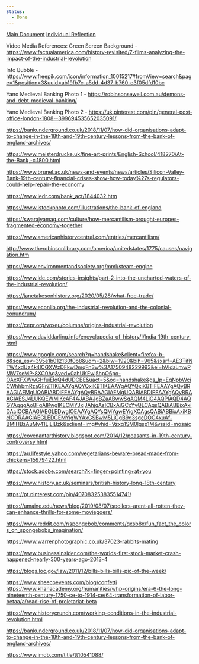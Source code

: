 ```yaml
---
Status:
  - Done
---
```

[Main Document](https://docs.google.com/document/d/1jan7EI6XbmTsW77MEYuliOK1qFgbf8Rz61pB6Vj5_r0/edit?tab=t.z6ed78g87424) 
[Individual Reflection](https://docs.google.com/document/d/1_Gd_lLCiO1tTYG-J_mZE3hVIKdGlC3QXVvMdLoWckJM/edit?tab=t.0)

Video Media References:
Green Screen Background - https://www.factualamerica.com/history-revisited/7-films-analyzing-the-impact-of-the-industrial-revolution

Info Bubble - https://www.freepik.com/icon/information_10015217#fromView=search&page=1&position=3&uuid=ab19fb7c-a5dd-4d37-b760-e3f05dfd10bc

Yano Medieval Banking Photo 1 - https://robinsonsewell.com.au/demons-and-debt-medieval-banking/

Yano Medieval Banking Photo 2 - https://uk.pinterest.com/pin/general-post-office-london-1808--399694535652035091/

https://bankunderground.co.uk/2018/11/07/how-did-organisations-adapt-to-change-in-the-18th-and-19th-century-lessons-from-the-bank-of-england-archives/

https://www.meisterdrucke.uk/fine-art-prints/English-School/418270/At-the-Bank,-c.1800.html

https://www.brunel.ac.uk/news-and-events/news/articles/Silicon-Valley-Bank-19th-century-financial-crises-show-how-today%27s-regulators-could-help-repair-the-economy

https://www.ledr.com/bank_act/1844032.htm

https://www.istockphoto.com/illustrations/the-bank-of-england

https://swarajyamag.com/culture/how-mercantilism-brought-europes-fragmented-economy-together

https://www.americanhistorycentral.com/entries/mercantilism/

http://www.therobinsonlibrary.com/america/unitedstates/1775/causes/navigation.htm

https://www.environmentandsociety.org/mml/steam-engine

https://www.ldc.com/stories-insights/part-2-into-the-uncharted-waters-of-the-industrial-revolution/

https://janetakesonhistory.org/2020/05/28/what-free-trade/

https://www.econlib.org/the-industrial-revolution-and-the-colonial-conundrum/

https://cepr.org/voxeu/columns/origins-industrial-revolution

https://www.daviddarling.info/encyclopedia_of_history/I/India_19th_century.html

https://www.google.com/search?q=handshake&client=firefox-b-d&sca_esv=395e1b012130f0b8&udm=2&biw=1920&bih=965&sxsrf=AE3TifNTW4xdUz4k4lCGXWzDFkwDmqFn3w%3A1750948229993&ei=hVldaLmwPMW7seMP-8XC0Ag&ved=0ahUKEwj5hpO6po-OAxXFXWwGHfuiEIoQ4dUDCBE&uact=5&oq=handshake&gs_lp=EgNpbWciCWhhbmRzaGFrZTIKEAAYgAQYQxiKBTIKEAAYgAQYQxiKBTIFEAAYgAQyBRAAGIAEMgUQABiABDIFEAAYgAQyBRAAGIAEMgUQABiABDIFEAAYgAQyBRAAGIAESJ4LUKQEWMIKcAF4AJABAJgBZaABwwSqAQM4LjG4AQPIAQD4AQGYAgqgAo8FqAIKwgIKECMYJxjJAhjqAsICBxAjGCcYyQLCAgsQABiABBixAxiDAcICCBAAGIAEGLEDwgIOEAAYgAQYsQMYgwEYigXCAgsQABiABBixAxiKBcICDRAAGIAEGLEDGEMYigWYAxGSBwM5LjGgB9g3sgcDOC4xuAf-BMIHBzAuMy41LjLIBzk&sclient=img#vhid=9zxq1SM0lgsp1M&vssid=mosaic

https://covenantarthistory.blogspot.com/2014/12/peasants-in-19th-century-controversy.html

https://au.lifestyle.yahoo.com/vegetarians-beware-bread-made-from-chickens-15979422.html

https://stock.adobe.com/search?k=finger+pointing+at+you

https://www.history.ac.uk/seminars/british-history-long-18th-century

https://pt.pinterest.com/pin/407083253835514741/

https://umaine.edu/news/blog/2019/08/07/spoilers-arent-all-rotten-they-can-enhance-thrills-for-some-moviegoers/

https://www.reddit.com/r/spongebob/comments/qxsb8x/fun_fact_the_colors_on_spongebobs_imagination/

https://www.warrenphotographic.co.uk/37023-rabbits-mating

https://www.businessinsider.com/the-worlds-first-stock-market-crash-happened-nearly-300-years-ago-2013-4

https://blogs.loc.gov/law/2011/12/bills-bills-bills-pic-of-the-week/

https://www.sheecoevents.com/blog/confetti
https://www.khanacademy.org/humanities/whp-origins/era-6-the-long-nineteenth-century-1750-ce-to-1914-ce/64-transformation-of-labor-betaa/a/read-rise-of-proletariat-beta

https://www.historycrunch.com/working-conditions-in-the-industrial-revolution.html

https://bankunderground.co.uk/2018/11/07/how-did-organisations-adapt-to-change-in-the-18th-and-19th-century-lessons-from-the-bank-of-england-archives/

https://www.imdb.com/title/tt10541088/